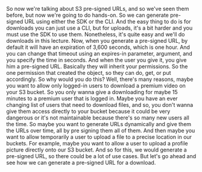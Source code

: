 
<v Instructor>So now we're talking about</v>
S3 pre-signed URLs, and so we've seen them before,
but now we're going to do hands-on.
So we can generate pre-signed URL
using either the SDK or the CLI.
And the easy thing to do is for downloads
you can just use a CLI, but for uploads,
it's a bit harder and you must use the SDK to use them.
Nonetheless, it's quite easy
and we'll do downloads in this lecture.
Now, when you generate a pre-signed URL,
by default it will have an expiration of 3,600 seconds,
which is one hour.
And you can change that timeout
using an expires-in parameter, argument,
and you specify the time in seconds.
And when the user you give it,
you give him a pre-signed URL.
Basically they will inherit your permissions.
So the one permission that created the object,
so they can do, get, or put accordingly.
So why would you do this?
Well, there's many reasons,
maybe you want to allow only logged-in users
to download a premium video on your S3 bucket.
So you only wanna give a downloading for maybe 15 minutes
to a premium user that is logged in.
Maybe you have an ever changing list of users
that need to download files, and so,
you don't wanna give them access directly to your bucket
because it could be very dangerous or it's not maintainable
because there's so many new users all the time.
So maybe you want to generate URLs dynamically
and give them the URLs over time,
all by pre signing them all of them.
And then maybe you want to allow temporarily a user
to upload a file to a precise location in our buckets.
For example, maybe you want to allow a user to upload
a profile picture directly onto our S3 bucket.
And so for this, we would generate a pre-signed URL,
so there could be a lot of use cases.
But let's go ahead and see how we can generate
a pre-signed URL for a download.